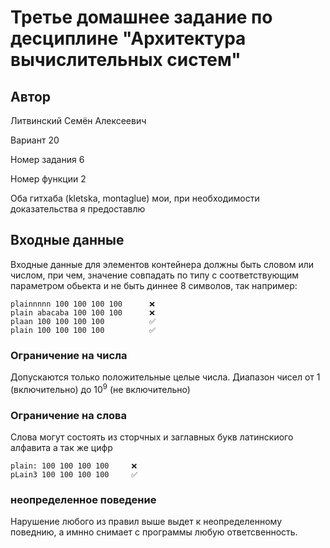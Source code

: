 # Третье домашнее задание по десциплине "Архитектура вычислительных систем"

## Автор
Литвинский Семён Алексеевич

Вариант 20

Номер задания 6

Номер функции 2

Оба гитхаба (kletska, montaglue) мои, при необходимости доказательства я предоставлю

## Входные данные
Входные данные для элементов контейнера должны быть
словом или числом, при чем, значение совпадать по типу с соответствующим параметром обьекта
и не быть диннее 8 символов, так например:

```
plainnnnn 100 100 100 100      ❌
plain abacaba 100 100 100      ❌
plaan 100 100 100 100          ✅
plain 100 100 100 100          ✅
```

### Ограничение на числа
Допускаются только положительные целые числа.
Диапазон чисел от $1$ (включительно) до $10^9$ (не включительно)

### Ограничение на слова
Слова могут состоять из сторчных и заглавных букв латинскиого алфавита а так же цифр
 
```
plain: 100 100 100 100     ❌
pLain3 100 100 100 100     ✅
```
### неопределенное поведение
Нарушение любого из правил выше выдет к неопределенному поведнию, а имнно снимает с программы любую ответсвенность.